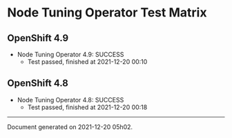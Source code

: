 
Node Tuning Operator Test Matrix
================================

OpenShift 4.9
-------------



* Node Tuning Operator 4.9: SUCCESS
  - Test passed, finished at 2021-12-20 00:10

OpenShift 4.8
-------------



* Node Tuning Operator 4.8: SUCCESS
  - Test passed, finished at 2021-12-20 00:18

---
Document generated on 2021-12-20 05h02.
